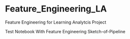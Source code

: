 # Feature_Engineering_LA
Feature Engineering for Learning Analytcis Project

Test Notebook With Feature Engineering Sketch-of-Pipeline
